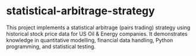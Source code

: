 # statistical-arbitrage-strategy
This project implements a statistical arbitrage (pairs trading) strategy using historical stock price data for US Oil &amp; Energy companies. It demonstrates knowledge in quantitative modelling, financial data handling, Python programming, and statistical testing.
